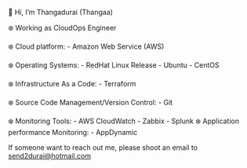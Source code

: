 👋 Hi, I’m Thangadurai (Thangaa)

❄️ Working as CloudOps Engineer

❄️ Cloud platform: 
        - Amazon Web Service (AWS)
        
❄️ Operating Systems:
        - RedHat Linux Release
        - Ubuntu
        - CentOS
        
❄️ Infrastructure As a Code:
        - Terraform
        
❄️ Source Code Management/Version Control:
        - Git
        
❄️ Monitoring Tools:
        - AWS CloudWatch
        - Zabbix
        - Splunk
❄️ Application performance Monitoring:
        - AppDynamic
        
 If someone want to reach out me, please shoot an email to send2durai@hotmail.com
